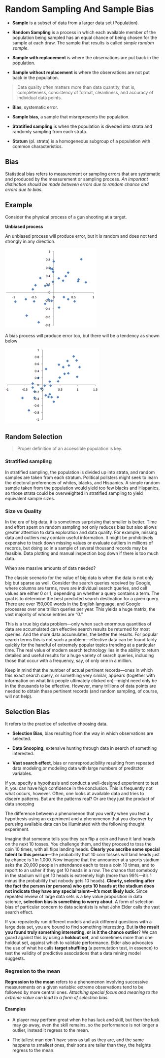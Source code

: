 # Random Sampling And Sample Bias

* **Sample** is a subset of data from a larger data set (Population).

* **Random Sampling** is a process in which each available member of the population being sampled has an equal chance of being chosen for the sample at each draw. The sample that results is called *simple random sample*.

* **Sample with replacement** is where the observations are put back in the population.

* **Sample without replacement** is where the observations are not put back in the population.

> Data quality often matters more than data quantity, that is, completeness, consistency of format, cleanliness, and accuracy of individual data points.

* **Bias**, systematic error.

* **Sample bias**, a sample that misrepresents the population.

* **Stratified sampling** is when the population is diveded into strata and randomly sampling from each strata.

* **Statum** (pl. strata) is a homogeneous subgroup of a population with common characteristics.


## Bias

Statistical bias refers to measurement or sampling errors that are systematic and produced by the measurement or sampling process. *An important distinction should be made between errors due to random chance and errors due to bias*.

## Example

Consider the physical process of a gun shooting at a target.

**Unbiased process**

An unbiased process will produce error, but it is random and does not tend strongly in any direction.

![Unbias](../images/Courses/unbias_process.png)

A bias process will produce error too, but there will be a tendency as shown below

![Bias](../images/Courses/bias_process.png)

## Random Selection

> Proper definition of an accessible population is key.


### Stratified sampling

In  stratified  sampling, the population is divided up into  strata, and random samples are taken from each stratum. Political pollsters might seek to learn the electoral preferences of whites, blacks, and Hispanics. A simple random sample taken from the population would yield too few blacks and Hispanics, so those strata could be overweighted in stratified sampling to yield equivalent sample sizes.

### Size vs Quality

In the era of big data, it is sometimes surprising that smaller is better.  Time and effort spent on random sampling not only reduces bias but also allows greater attention to data exploration and data quality. For example, missing data and outliers may contain useful information. It might be prohibitively expensive to track down missing values or evaluate outliers in millions of records, but doing so in a sample of several thousand records may be feasible. Data plotting and manual inspection bog down if there is too much data.

When  are  massive amounts of data needed?

The classic scenario for the value of big data is when the data is not only big but sparse as well. Consider the search queries received by Google, where columns are terms, rows are individual search queries, and cell values are either 0 or 1, depending on whether a query contains a term. The goal is to determine the best predicted search destination for a given query. There are over 150,000 words in the English language, and Google processes over one trillion queries per year. This yields a huge matrix, the vast majority of whose entries are “0.”

This is a true big data problem—only when such enormous quantities of data are accumulated can effective search results be returned for most queries. And the more data accumulates, the better the results. For popular search terms this is not such a problem—effective data can be found fairly quickly for the handful of extremely popular topics trending at a particular time. The real value of modern search technology lies in the ability to return detailed and useful results for a huge variety of search queries, including those that occur with a frequency, say, of only one in a million.

Keep in mind that the number of actual  pertinent  records—ones in which this exact search query, or something very similar, appears (together with information on what link people ultimately clicked on)—might need only be in the thousands to be effective. However, many trillions of data points are needed to obtain these pertinent records (and random sampling, of course, will not help).

## Selection Bias

It refers to the practice of selective choosing data.

* **Selection Bias**, bias resulting from the way in which observations are selected.

* **Data Snooping**, extensive hunting through data in search of something interested.

* **Vast search effect**, bias or nonreproducibility resulting from repeated data modeling,or modeling data with large numbers of preditctor variables.

If you specify a hypothesis and conduct a well-designed experiment to test it, you can have high confidence in the conclusion. This is frequently not what occurs, however. Often, one looks at available data and tries to discern patterns. But are the patterns real? Or are they just the product of  data snooping

The difference between a phenomenon that you verify when you test a hypothesis using an experiment and a phenomenon that you discover by perusing available data can be illuminated with the following thought experiment.

Imagine that someone tells you they can flip a coin and have it land heads on the next 10 tosses. You challenge them, and they proceed to toss the coin 10 times, with all flips landing heads. **Clearly you ascribe some special talent to this person**—the probability that 10 coin tosses will land heads just by chance is 1 in 1,000. Now imagine that the announcer at a sports stadium asks the 20,000 people in attendance each to toss a coin 10 times, and to report to an usher if they get 10 heads in a row. The chance that  somebody  in the stadium will get 10 heads is extremely high (more than 99%—it’s 1 minus the probability that nobody gets 10 heads). **Clearly, selecting after the fact the person (or persons) who gets 10 heads at the stadium does not indicate they have any special talent—it’s most likely luck**. Since repeated review of large data sets is a key value proposition in data science, **selection bias is something to worry about**. A form of selection bias of particular concern to data scientists is what John Elder calls the  vast search  effect.

If you repeatedly run different models and ask different questions with a large data set, you are bound to find something interesting. But **is the result you found truly something interesting, or is it the chance outlier**? We can guard against this by using a **holdout set**, and sometimes more than one holdout set, against which to validate performance. Elder also advocates the use of what he calls  **target  shuffling**  (a permutation test, in essence) to test the validity of predictive associations that a data mining model suggests.

### Regresion to the mean

**Regression to the mean** refers to a phenomenon involving successive measurements on a given variable: extreme observations tend to be followed by more central ones. *Attaching special focus and meaning to the extreme value can lead to a form of selection bias*.

#### Examples

* A player may perform great when he has luck and skill, but then the luck may go away, even the skill remains, so the performance is not longer a outlier, instead it regress to the mean.

* The tallest man don't have sons as tall as they are, and the same happens to smallest ones, their sons are taller than they, the heights regress to the mean.
